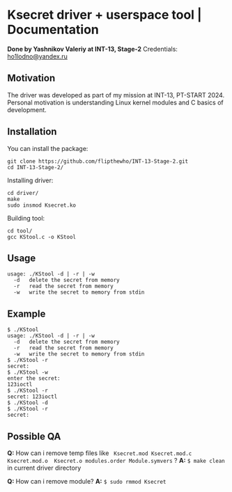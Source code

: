 # Ksecret driver + userspace tool | Documentation

__Done by Yashnikov Valeriy at INT-13, Stage-2__
Credentials: ho1lodno@yandex.ru
## Motivation
The driver was developed as part of my mission at INT-13, PT-START 2024. Personal motivation is understanding Linux kernel modules and C basics of development. 
## Installation
You can install the package:
```shell
git clone https://github.com/flipthewho/INT-13-Stage-2.git
cd INT-13-Stage-2/
```
Installing driver:
```shell
cd driver/
make
sudo insmod Ksecret.ko
```
Building tool:
```shell
cd tool/
gcc KStool.c -o KStool
```
## Usage
```
usage: ./KStool -d | -r | -w
  -d   delete the secret from memory
  -r   read the secret from memory
  -w   write the secret to memory from stdin
```

## Example
```shell
$ ./KStool 
usage: ./KStool -d | -r | -w
  -d   delete the secret from memory
  -r   read the secret from memory
  -w   write the secret to memory from stdin
$ ./KStool -r
secret: 
$ ./KStool -w
enter the secret: 
123ioctl
$ ./KStool -r
secret: 123ioctl
$ ./KStool -d
$ ./KStool -r
secret: 
```

## Possible QA
__Q:__ How can i remove temp files like ` Ksecret.mod Ksecret.mod.c Ksecret.mod.o  Ksecret.o modules.order Module.symvers` ?
__A:__ `$ make clean` in current driver directory

__Q:__  How can i remove module?
__A:__ `$ sudo rmmod Ksecret` 